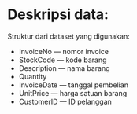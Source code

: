 # Deskripsi data:

Struktur dari dataset yang digunakan:
- InvoiceNo — nomor invoice
- StockCode — kode barang
- Description — nama barang
- Quantity
- InvoiceDate — tanggal pembelian
- UnitPrice — harga satuan barang
- CustomerID — ID pelanggan